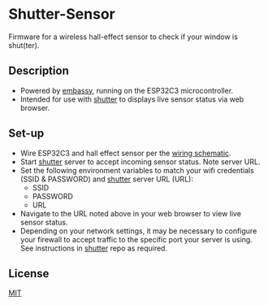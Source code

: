 # Shutter-Sensor

Firmware for a wireless hall-effect sensor to check if your window is shut(ter).

## Description
* Powered by [embassy](https://github.com/embassy-rs/embassy), running on the ESP32C3 microcontroller.
* Intended for use with [shutter](https://github.com/scottdalgliesh/shutter) to displays live sensor status via web browser.

## Set-up
* Wire ESP32C3 and hall effect sensor per the [wiring schematic](schematic\shutter_sensor.pdf).
* Start [shutter](https://github.com/scottdalgliesh/shutter) server to accept incoming sensor status. Note server URL.
* Set the following environment variables to match your wifi credentials (SSID & PASSWORD) and [shutter](https://github.com/scottdalgliesh/shutter) server URL (URL):
  - SSID
  - PASSWORD
  - URL
* Navigate to the URL noted above in your web browser to view live sensor status.
* Depending on your network settings, it may be necessary to configure your firewall to accept traffic to the specific port your server is using. See instructions in [shutter](https://github.com/scottdalgliesh/shutter) repo as required.

## License

[MIT](https://choosealicense.com/licenses/mit/)
